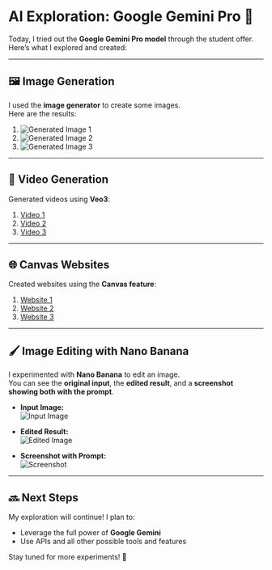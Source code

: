 # AI Exploration: Google Gemini Pro 🌟

Today, I tried out the **Google Gemini Pro model** through the student offer.  
Here’s what I explored and created:

---

## 🖼 Image Generation
I used the **image generator** to create some images.  
Here are the results:

1. ![Generated Image 1](path/to/image1.png)  
2. ![Generated Image 2](path/to/image2.png)  
3. ![Generated Image 3](path/to/image3.png)  

---

## 🎥 Video Generation
Generated videos using **Veo3**:  

1. [Video 1](path/to/video1.mp4)  
2. [Video 2](path/to/video2.mp4)  
3. [Video 3](path/to/video3.mp4)  

---

## 🌐 Canvas Websites
Created websites using the **Canvas feature**:  

1. [Website 1](link-to-website1)  
2. [Website 2](link-to-website2)  
3. [Website 3](link-to-website3)  

---

## 🖌 Image Editing with Nano Banana

I experimented with **Nano Banana** to edit an image.  
You can see the **original input**, the **edited result**, and a **screenshot showing both with the prompt**.

- **Input Image:**  
  ![Input Image](path/to/input.png)  

- **Edited Result:**  
  ![Edited Image](path/to/edited.png)  

- **Screenshot with Prompt:**  
  ![Screenshot](path/to/screenshot.png)  


---

## 🔜 Next Steps
My exploration will continue! I plan to:  
- Leverage the full power of **Google Gemini**  
- Use APIs and all other possible tools and features  

Stay tuned for more experiments! 🚀
